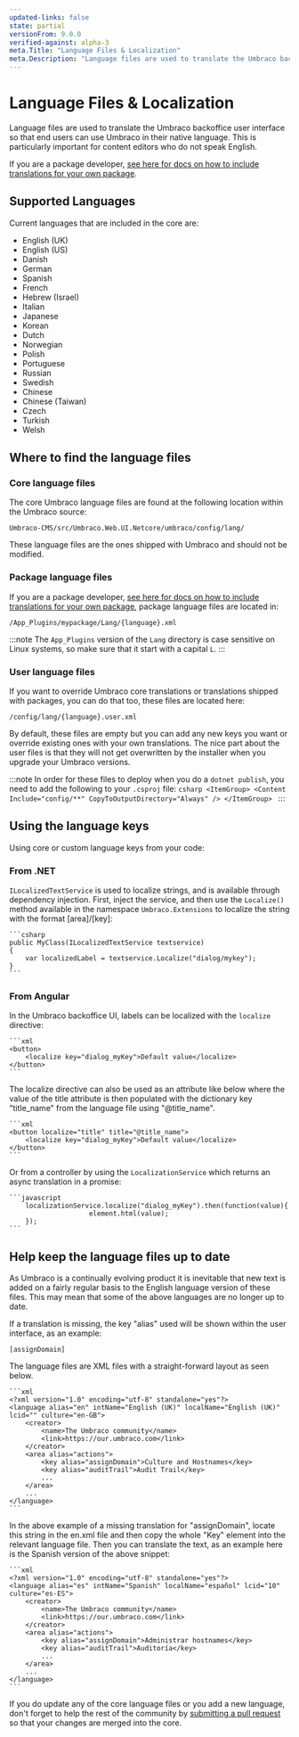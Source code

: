 ```yaml
---
updated-links: false
state: partial
versionFrom: 9.0.0
verified-against: alpha-3
meta.Title: "Language Files & Localization"
meta.Description: "Language files are used to translate the Umbraco backoffice user interface so that end users can use Umbraco in their native language."
---
```


# Language Files & Localization

Language files are used to translate the Umbraco backoffice user interface so that end users can use Umbraco in their native language. This is particularly important for content editors who do not speak English.

If you are a package developer, [see here for docs on how to include translations for your own package](../Packages/Language-Files-For-Packages/index.md).

## Supported Languages

Current languages that are included in the core are:

- English (UK)
- English (US)
- Danish
- German
- Spanish
- French
- Hebrew (Israel)
- Italian
- Japanese
- Korean
- Dutch
- Norwegian
- Polish
- Portuguese
- Russian
- Swedish
- Chinese
- Chinese (Taiwan)
- Czech
- Turkish
- Welsh

## Where to find the language files

### Core language files

The core Umbraco language files are found at the following location within the Umbraco source:

    Umbraco-CMS/src/Umbraco.Web.UI.Netcore/umbraco/config/lang/

These language files are the ones shipped with Umbraco and should not be modified.

### Package language files

If you are a package developer, [see here for docs on how to include translations for your own package](../Packages/Language-Files-For-Packages/index.md), package language files are located in:

    /App_Plugins/mypackage/Lang/{language}.xml
    
:::note
The `App_Plugins` version of the `Lang` directory is case sensitive on Linux systems, so make sure that it start with a capital `L`.
:::

### User language files

If you want to override Umbraco core translations or translations shipped with packages, you can do that too, these files are located here:

    /config/lang/{language}.user.xml

By default, these files are empty but you can add any new keys you want or override existing ones with your own translations. The nice part about the user files is that they will not get overwritten by the installer when you upgrade your Umbraco versions.

:::note
In order for these files to deploy when you do a `dotnet publish`, you need to add the following to your `.csproj` file:
    ```csharp
        <ItemGroup>
            <Content Include="config/**" CopyToOutputDirectory="Always" />
        </ItemGroup>
    ``` 
:::

## Using the language keys

Using core or custom language keys from your code:

### From .NET

`ILocalizedTextService` is used to localize strings, and is available through dependency injection. First, inject the service, and then use the `Localize()` method available in the namespace `Umbraco.Extensions` to localize the string with the format [area]/[key]:

    ```csharp
    public MyClass(ILocalizedTextService textservice)
    {
        var localizedLabel = textservice.Localize("dialog/mykey");
    }
    ```

### From Angular

In the Umbraco backoffice UI, labels can be localized with the `localize` directive:

    ```xml
    <button>
        <localize key="dialog_myKey">Default value</localize>
    </button>
    ```

The localize directive can also be used as an attribute like below where the value of the title attribute is then populated with the dictionary key "title_name" from the language file using "@title_name".

    ```xml
    <button localize="title" title="@title_name">
        <localize key="dialog_myKey">Default value</localize>
    </button>
    ```

Or from a controller by using the `LocalizationService` which returns an async translation in a promise:

    ```javascript
        localizationService.localize("dialog_myKey").then(function(value){
                        element.html(value);
        });
    ```

## Help keep the language files up to date

As Umbraco is a continually evolving product it is inevitable that new text is added on a fairly regular basis to the English language version of these files. This may mean that some of the above languages are no longer up to date.

If a translation is missing, the key "alias" used will be shown within the user interface, as an example:

    [assignDomain]

The language files are XML files with a straight-forward layout as seen below.

    ```xml
    <?xml version="1.0" encoding="utf-8" standalone="yes"?>
    <language alias="en" intName="English (UK)" localName="English (UK)" lcid="" culture="en-GB">
        <creator>
            <name>The Umbraco community</name>
            <link>https://our.umbraco.com</link>
        </creator>
        <area alias="actions">
            <key alias="assignDomain">Culture and Hostnames</key>
            <key alias="auditTrail">Audit Trail</key>
            ...
        </area>
        ...
    </language>
    ```

In the above example of a missing translation for "assignDomain", locate this string in the en.xml file and then copy the whole "Key" element into the relevant language file. Then you can translate the text, as an example here is the Spanish version of the above snippet:

    ```xml
    <?xml version="1.0" encoding="utf-8" standalone="yes"?>
    <language alias="es" intName="Spanish" localName="español" lcid="10" culture="es-ES">
        <creator>
            <name>The Umbraco community</name>
            <link>https://our.umbraco.com</link>
        </creator>
        <area alias="actions">
            <key alias="assignDomain">Administrar hostnames</key>
            <key alias="auditTrail">Auditoría</key>
            ...
        </area>
        ...
    </language>
    ```

If you do update any of the core language files or you add a new language, don't forget to help the rest of the community by [submitting a pull request](../../Contribute/index.md) so that your changes are merged into the core.
